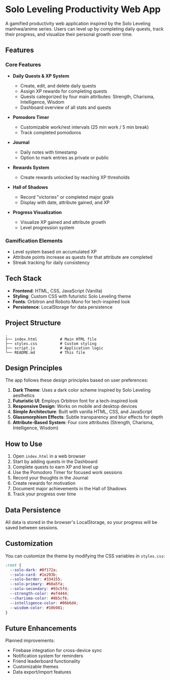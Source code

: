 # Solo Leveling Productivity Web App

A gamified productivity web application inspired by the Solo Leveling manhwa/anime series. Users can level up by completing daily quests, track their progress, and visualize their personal growth over time.

## Features

### Core Features

- **Daily Quests & XP System**
  - Create, edit, and delete daily quests
  - Assign XP rewards for completing quests
  - Quests categorized by four main attributes: Strength, Charisma, Intelligence, Wisdom
  - Dashboard overview of all stats and quests

- **Pomodoro Timer**
  - Customizable work/rest intervals (25 min work / 5 min break)
  - Track completed pomodoros

- **Journal**
  - Daily notes with timestamp
  - Option to mark entries as private or public

- **Rewards System**
  - Create rewards unlocked by reaching XP thresholds

- **Hall of Shadows**
  - Record "victories" or completed major goals
  - Display with date, attribute gained, and XP

- **Progress Visualization**
  - Visualize XP gained and attribute growth
  - Level progression system

### Gamification Elements

- Level system based on accumulated XP
- Attribute points increase as quests for that attribute are completed
- Streak tracking for daily consistency

## Tech Stack

- **Frontend**: HTML, CSS, JavaScript (Vanilla)
- **Styling**: Custom CSS with futuristic Solo Leveling theme
- **Fonts**: Orbitron and Roboto Mono for tech-inspired look
- **Persistence**: LocalStorage for data persistence

## Project Structure

```
.
├── index.html          # Main HTML file
├── styles.css          # Custom styling
├── script.js           # Application logic
└── README.md           # This file
```

## Design Principles

The app follows these design principles based on user preferences:

1. **Dark Theme**: Uses a dark color scheme inspired by Solo Leveling aesthetics
2. **Futuristic UI**: Employs Orbitron font for a tech-inspired look
3. **Responsive Design**: Works on mobile and desktop devices
4. **Simple Architecture**: Built with vanilla HTML, CSS, and JavaScript
5. **Glassmorphism Effects**: Subtle transparency and blur effects for depth
6. **Attribute-Based System**: Four core attributes (Strength, Charisma, Intelligence, Wisdom)

## How to Use

1. Open `index.html` in a web browser
2. Start by adding quests in the Dashboard
3. Complete quests to earn XP and level up
4. Use the Pomodoro Timer for focused work sessions
5. Record your thoughts in the Journal
6. Create rewards for motivation
7. Document major achievements in the Hall of Shadows
8. Track your progress over time

## Data Persistence

All data is stored in the browser's LocalStorage, so your progress will be saved between sessions.

## Customization

You can customize the theme by modifying the CSS variables in `styles.css`:

```css
:root {
  --solo-dark: #0f172a;
  --solo-card: #1e293b;
  --solo-border: #334155;
  --solo-primary: #60a5fa;
  --solo-secondary: #93c5fd;
  --strength-color: #ef4444;
  --charisma-color: #8b5cf6;
  --intelligence-color: #06b6d4;
  --wisdom-color: #10b981;
}
```

## Future Enhancements

Planned improvements:
- Firebase integration for cross-device sync
- Notification system for reminders
- Friend leaderboard functionality
- Customizable themes
- Data export/import features